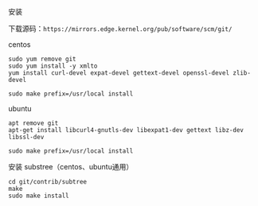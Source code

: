 安装 

下载源码：`https://mirrors.edge.kernel.org/pub/software/scm/git/`

centos
```shell
sudo yum remove git
sudo yum install -y xmlto
yum install curl-devel expat-devel gettext-devel openssl-devel zlib-devel

sudo make prefix=/usr/local install
```


ubuntu
```shell
apt remove git
apt-get install libcurl4-gnutls-dev libexpat1-dev gettext libz-dev libssl-dev

sudo make prefix=/usr/local install
```

安装 substree（centos、ubuntu通用）
```shell
cd git/contrib/subtree
make
sudo make install
```
